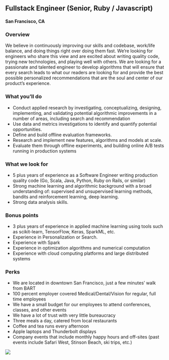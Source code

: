 ## Fullstack Engineer (Senior, Ruby / Javascript)
#### San Francisco, CA

### Overview
We believe in continuously improving our skills and codebase, work/life balance, and doing things right over doing them fast. We’re looking for engineers who share this view and are excited about writing quality code, trying new technologies, and playing well with others.
We are looking for a passionate and talented engineer to develop algorithms that will ensure that every search leads to what our readers are looking for and provide the best possible personalized recommendations that are the soul and center of our product’s experience.

### What you’ll do
+	Conduct applied research by investigating, conceptualizing, designing, implementing, and validating potential algorithmic improvements in a number of areas, including search and recommendation
+	Use data and metrics investigations to identify and quantify potential opportunities.
+	Define and build offline evaluation frameworks.
+	Research and implement new features, algorithms and models at scale.
+	Evaluate them through offline experiments, and building online A/B tests running in production systems

### What we look for
+	5 plus years of experience as a Software Engineer writing production quality code (Go, Scala, Java, Python, Ruby on Rails, or similar)
+	Strong machine learning and algorithmic background with a broad understanding of: supervised and unsupervised learning methods, bandits and reinforcement learning, deep learning.
+	Strong data analysis skills.

### Bonus points
+	3 plus years of experience in applied machine learning using tools such as scikit-learn, TensorFlow, Keras, SparkML, etc.
+	Experience in Personalization or Search.
+	Experience with Spark
+	Experience in optimization algorithms and numerical computation
+	Experience with cloud computing platforms and large distributed systems

### Perks
+	We are located in downtown San Francisco, just a few minutes’ walk from BART
+	100 percent employer covered Medical/Dental/Vision for regular, full time employees
+	We have a small budget for our employees to attend conferences, classes, and other events
+	We have a lot of trust with very little bureaucracy
+	Three meals a day, catered from local restaurants
+	Coffee and tea runs every afternoon
+	Apple laptops and Thunderbolt displays
+	Company events that include monthly happy hours and off-sites (past events include Safari West, Stinson Beach, ski trips, etc.)


[<img src='https://dabuttonfactory.com/button.png?t=Apply&f=Calibri-Bold&ts=24&tc=fff&tshs=1&tshc=000&hp=20&vp=8&c=5&bgt=gradient&bgc=3d85c6&ebgc=073763'>](https://letsrockit.co/users/auth/github?job_id=u2nyawjk-fullstack-engineer-senior-ruby-javascript)
